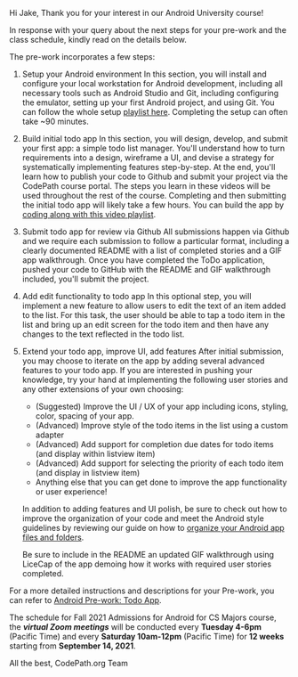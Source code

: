 Hi Jake,
Thank you for your interest in our Android University course!

In response with your query about the next steps for your pre-work and the class schedule, kindly read on the details below. 

The pre-work incorporates a few steps:
1. Setup your Android environment
In this section, you will install and configure your local workstation for Android development, including all necessary tools such as Android Studio and Git, including configuring the emulator, setting up your first Android project, and using Git. You can follow the whole setup [playlist here](https://www.youtube.com/playlist?list=PLrT2tZ9JRrf67-hE3a874RfBqJgVAwo71). Completing the setup can often take ~90 minutes. 

2. Build initial todo app
In this section, you will design, develop, and submit your first app: a simple todo list manager. You'll understand how to turn requirements into a design, wireframe a UI, and devise a strategy for systematically implementing features step-by-step. At the end, you'll learn how to publish your code to Github and submit your project via the CodePath course portal. The steps you learn in these videos will be used throughout the rest of the course. Completing and then submitting the initial todo app will likely take a few hours. You can build the app by [coding along with this video playlist](https://www.youtube.com/watch?v=Lk9CFqaeCCM&list=PLrT2tZ9JRrf6cHOlMkbmTMFt0RzpJiRGX&index=1).
3. Submit todo app for review via Github
All submissions happen via Github and we require each submission to follow a particular format, including a clearly documented README with a list of completed stories and a GIF app walkthrough. Once you have completed the ToDo application, pushed your code to GitHub with the README and GIF walkthrough included, you'll submit the project.
4. Add edit functionality to todo app
In this optional step, you will implement a new feature to allow users to edit the text of an item added to the list. For this task, the user should be able to tap a todo item in the list and bring up an edit screen for the todo item and then have any changes to the text reflected in the todo list.
5. Extend your todo app, improve UI, add features
After initial submission, you may choose to iterate on the app by adding several advanced features to your todo app. If you are interested in pushing your knowledge, try your hand at implementing the following user stories and any other extensions of your own choosing:
    * (Suggested) Improve the UI / UX of your app including icons, styling, color, spacing of your app.
    * (Advanced) Improve style of the todo items in the list using a custom adapter
    * (Advanced) Add support for completion due dates for todo items (and display within listview item)
    * (Advanced) Add support for selecting the priority of each todo item (and display in listview item)
    * Anything else that you can get done to improve the app functionality or user experience!

    In addition to adding features and UI polish, be sure to check out how to improve the organization of your code and meet the Android style guidelines by reviewing our guide on how to [organize your Android app files and folders](https://guides.codepath.org/android/Organizing-your-Source-Files).

    Be sure to include in the README an updated GIF walkthrough using LiceCap of the app demoing how it works with required user stories completed.

For a more detailed instructions and descriptions for your Pre-work, you can refer to [Android Pre-work: Todo App](https://courses.codepath.org/snippets/android_university/prework). 

The schedule for Fall 2021 Admissions for Android for CS Majors course, the ***virtual Zoom meetings*** will be conducted every **Tuesday 4-6pm** (Pacific Time) and every **Saturday 10am-12pm** (Pacific Time) for **12 weeks** starting from **September 14, 2021**. 

All the best,
CodePath.org Team
